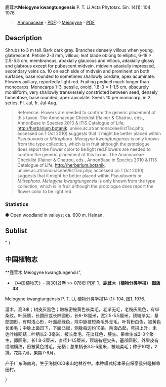 鹿茸木**Meiogyne kwangtungensis** P. T. Li Acta Phytotax. Sin. 14(1): 104. 1976.

> [Annonaceae](http://www.iplant.cn/info/Annonaceae?t=foc) - [PDF](http://www.iplant.cn/foc/pdf/Annonaceae.pdf)>>[Meiogyne](http://www.iplant.cn/info/Meiogyne?t=foc) - [PDF](http://www.iplant.cn/foc/pdf/Meiogyne.pdf)

## Description

Shrubs to 3 m tall. Bark dark gray. Branches densely villous when young, glabrescent. Petiole 2-3 mm, villous; leaf blade oblong to elliptic, 6-18 × 2.5-5.5 cm, membranous, abaxially glaucous and villous, adaxially glossy and glabrous except for pubescent midvein, midvein adaxially impressed, secondary veins ca. 10 on each side of midvein and prominent on both surfaces, base rounded to sometimes shallowly cordate, apex acuminate. Flowers axillary, reportedly light red. Fruiting pedicel much longer than monocarps. Monocarps 1-3, sessile, ovoid, 1.8-3 × 1-1.5 cm, obscurely moniliform, very shallowly transversely constricted between seed, densely tomentose, base rounded, apex apiculate. Seeds 10 per monocarp, in 2 series. Fl. Jul, fr. Jul-Aug.


> Reference: 
> Flowers are needed to confirm the generic placement of this taxon. The Annonaceae Checklist (Rainer & Chatrou, eds., AnnonBase in Species 2010 & ITIS Catalogue of Life; http://herbarium.botanik. univie.ac.at/annonaceae/listTax.php; accessed on 1 Oct 2010) suggests that it might be better placed within *Pseuduvaria* or *Mitrephora*. *Meiogyne kwangtungensis* is only known from the type collection, which is in fruit although the protologue does report the flower color to be light red.Flowers are needed to confirm the generic placement of this taxon. The Annonaceae Checklist (Rainer & Chatrou, eds., AnnonBase in Species 2010 & ITIS Catalogue of Life; http://herbarium.botanik. univie.ac.at/annonaceae/listTax.php; accessed on 1 Oct 2010) suggests that it might be better placed within *Pseuduvaria* or *Mitrephora*. *Meiogyne kwangtungensis* is only known from the type collection, which is in fruit although the protologue does report the flower color to be light red.

### Statistics
● Open woodland in valleys; ca. 600 m. Hainan.


## Sublist
"
}
## 中国植物志

**鹿茸木 Meiogyne kwangtungensis",


* [《中国植物志》](http://www.iplant.cn/frps)- [第30(2)卷](http://www.iplant.cn/frps/vol/30(2)) >> 078页 [PDF](http://www.iplant.cn/frps/pdf/30(2)/078.pdf)
**1．鹿茸木（植物分类学报） 图版33**

Meiogyne kwangtungensis P. T. Li, 植物分类学报14 (1): 104, 图1. 1976.

灌木，高3米；树皮灰黑色；嫩枝密被黄色长柔毛，老渐无毛，老枝灰黑色，有纵条纹。叶膜质，长圆形或长椭圆形，长6-18厘米，宽2.5-5.5厘米，顶端渐尖，基部圆形，有时浅心形，叶面亮绿色，除中脉被短柔毛外无毛，叶背粉白色，被黄色长柔毛；中脉上面凹下，下面凸起，侧脉每边约10条，两面凸起，弯拱上升，未达叶缘网结；叶柄长2-3毫米，被长柔毛。花淡红色，腋生。果单生或2-3个聚生，卵圆形，长1.8-3厘米，直径1-1.5厘米，顶端有短尖头，基部圆形，外果皮有缢缩横纹，密被黄色绒毛，无柄；总果柄长3.5-5厘米，被疏柔毛；种子10颗，2排。花期7月，果期7-8月。

产于广东海南岛。生于海拔600米山地林谷中。本种模式标本采自保亭县兴隆榔命田村。

}